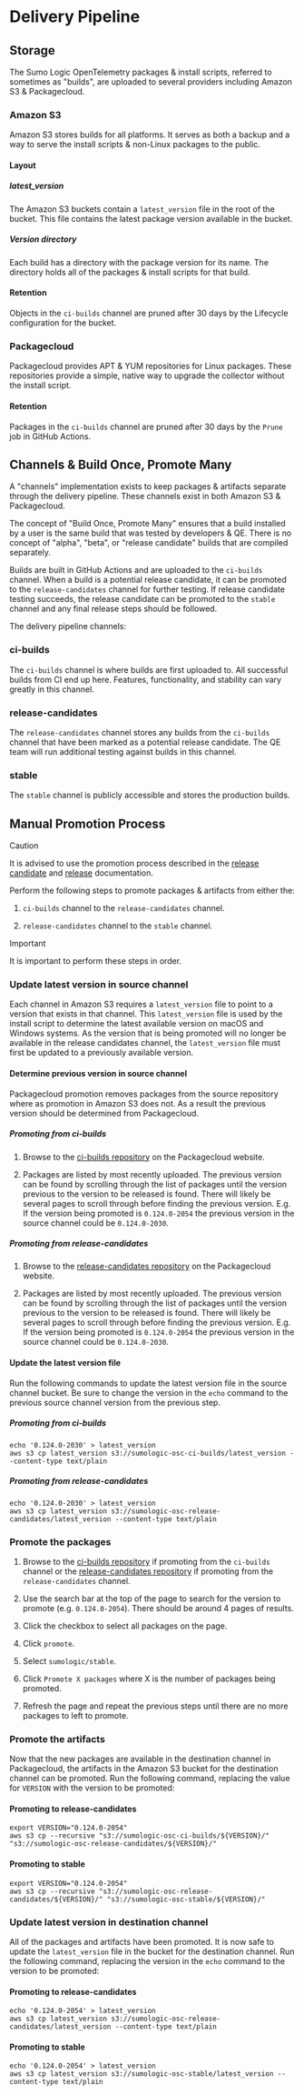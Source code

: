 # Delivery Pipeline

## Storage

The Sumo Logic OpenTelemetry packages & install scripts, referred to sometimes
as "builds", are uploaded to several providers including Amazon S3 &
Packagecloud.

### Amazon S3

Amazon S3 stores builds for all platforms. It serves as both a backup and a way
to serve the install scripts & non-Linux packages to the public.

#### Layout

##### latest_version

The Amazon S3 buckets contain a `latest_version` file in the root of the bucket.
This file contains the latest package version available in the bucket.

##### Version directory

Each build has a directory with the package version for its name. The directory
holds all of the packages & install scripts for that build.

#### Retention

Objects in the `ci-builds` channel are pruned after 30 days by the Lifecycle
configuration for the bucket.

### Packagecloud

Packagecloud provides APT & YUM repositories for Linux packages. These
repositories provide a simple, native way to upgrade the collector without the
install script.

#### Retention

Packages in the `ci-builds` channel are pruned after 30 days by the `Prune` job
in GitHub Actions.

## Channels & Build Once, Promote Many

A "channels" implementation exists to keep packages & artifacts separate through
the delivery pipeline. These channels exist in both Amazon S3 & Packagecloud.

The concept of "Build Once, Promote Many" ensures that a build installed by a
user is the same build that was tested by developers & QE. There is no concept
of "alpha", "beta", or "release candidate" builds that are compiled separately.

Builds are built in GitHub Actions and are uploaded to the `ci-builds` channel.
When a build is a potential release candidate, it can be promoted to the
`release-candidates` channel for further testing. If release candidate testing
succeeds, the release candidate can be promoted to the `stable` channel and any
final release steps should be followed.

The delivery pipeline channels:

### ci-builds

The `ci-builds` channel is where builds are first uploaded to. All successful
builds from CI end up here. Features, functionality, and stability can vary
greatly in this channel.

### release-candidates

The `release-candidates` channel stores any builds from the `ci-builds` channel
that have been marked as a potential release candidate. The QE team will run
additional testing against builds in this channel.

### stable

The `stable` channel is publicly accessible and stores the production builds.

## Manual Promotion Process

> [!CAUTION]
> It is advised to use the promotion process described in the
> [release candidate][release-candidate-docs] and [release][release-docs]
> documentation.

Perform the following steps to promote packages & artifacts from either the:

1. `ci-builds` channel to the `release-candidates` channel.

1. `release-candidates` channel to the `stable` channel.

> [!IMPORTANT]
> It is important to perform these steps in order.

### Update latest version in source channel

Each channel in Amazon S3 requires a `latest_version` file to point to a version
that exists in that channel. This `latest_version` file is used by the install
script to determine the latest available version on macOS and Windows systems.
As the version that is being promoted will no longer be available in the release
candidates channel, the `latest_version` file must first be updated to a
previously available version.

#### Determine previous version in source channel

Packagecloud promotion removes packages from the source repository where as
promotion in Amazon S3 does not. As a result the previous version should be
determined from Packagecloud.

##### Promoting from ci-builds

1. Browse to the [ci-builds repository][pc_ci_builds] on the Packagecloud
website.

1. Packages are listed by most recently uploaded. The previous version can be
found by scrolling through the list of packages until the version previous to
the version to be released is found. There will likely be several pages to
scroll through before finding the previous version. E.g. If the version being
promoted is `0.124.0-2054` the previous version in the source channel could be
`0.124.0-2030`.

##### Promoting from release-candidates

1. Browse to the [release-candidates repository][pc_release_candidates] on the
Packagecloud website.

1. Packages are listed by most recently uploaded. The previous version can be
found by scrolling through the list of packages until the version previous to
the version to be released is found. There will likely be several pages to
scroll through before finding the previous version. E.g. If the version being
promoted is `0.124.0-2054` the previous version in the source channel could be
`0.124.0-2030`.

#### Update the latest version file

Run the following commands to update the latest version file in the source
channel bucket. Be sure to change the version in the `echo` command to the
previous source channel version from the previous step.

##### Promoting from ci-builds

```shell
echo '0.124.0-2030' > latest_version
aws s3 cp latest_version s3://sumologic-osc-ci-builds/latest_version --content-type text/plain
```

##### Promoting from release-candidates

```shell
echo '0.124.0-2030' > latest_version
aws s3 cp latest_version s3://sumologic-osc-release-candidates/latest_version --content-type text/plain
```

### Promote the packages

1. Browse to the [ci-builds repository][pc_ci_builds] if promoting from the
`ci-builds` channel or the
[release-candidates repository][pc_release_candidates] if promoting from the
`release-candidates` channel.

1. Use the search bar at the top of the page to search for the version to
promote (e.g. `0.124.0-2054`). There should be around 4 pages of results.

1. Click the checkbox to select all packages on the page.

1. Click `promote`.

1. Select `sumologic/stable`.

1. Click `Promote X packages` where X is the number of packages being promoted.

1. Refresh the page and repeat the previous steps until there are no more
packages to left to promote.

### Promote the artifacts

Now that the new packages are available in the destination channel in
Packagecloud, the artifacts in the Amazon S3 bucket for the destination channel 
can be promoted. Run the following command, replacing the value for `VERSION`
with the version to be promoted:

#### Promoting to release-candidates

```shell
export VERSION="0.124.0-2054"
aws s3 cp --recursive "s3://sumologic-osc-ci-builds/${VERSION}/" "s3://sumologic-osc-release-candidates/${VERSION}/"
```

#### Promoting to stable

```shell
export VERSION="0.124.0-2054"
aws s3 cp --recursive "s3://sumologic-osc-release-candidates/${VERSION}/" "s3://sumologic-osc-stable/${VERSION}/"
```

### Update latest version in destination channel

All of the packages and artifacts have been promoted. It is now safe to update
the `latest_version` file in the bucket for the destination channel. Run the
following command, replacing the version in the `echo` command to the version to
be promoted:

#### Promoting to release-candidates

```shell
echo '0.124.0-2054' > latest_version
aws s3 cp latest_version s3://sumologic-osc-release-candidates/latest_version --content-type text/plain
```

#### Promoting to stable

```shell
echo '0.124.0-2054' > latest_version
aws s3 cp latest_version s3://sumologic-osc-stable/latest_version --content-type text/plain
```

[pc_ci_builds]: https://packagecloud.io/sumologic/ci-builds
[pc_release_candidates]: https://packagecloud.io/sumologic/release-candidates
[pc_stable]: https://packagecloud.io/sumologic/stable
[release-candidate-docs]: release-candidate.md
[release-docs]: release.md
